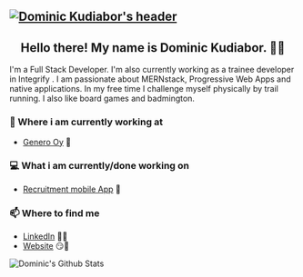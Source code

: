 ## [![Dominic Kudiabor's header](https://i.imgur.com/qJZo59q.gif)](https://)


<h2 align="center">Hello there! My name is Dominic Kudiabor. 👋🤓</h2>
<p align="left">I'm a Full Stack Developer.
I'm also currently working as a trainee developer in Integrify .
I am passionate about MERNstack, Progressive Web Apps and native applications.
In my free time I challenge myself physically by trail running. I also like board games and badmington.</p>




### 💼 Where i am currently working at
- [Genero Oy](https://genero.fi/) 💼 


### 💻 What i am currently/done working on
- [Recruitment mobile App]()  🚀


### 📫 Where to find me
- [LinkedIn](https://www.linkedin.com/in/dominickudiabor/) 👨💼
- [Website](https://dominickudiabor.netlify.app/) 😏🔗

![Dominic's Github Stats](https://github-readme-stats.vercel.app/api?username=dominickudiabor&show_icons=true&theme=radical)

